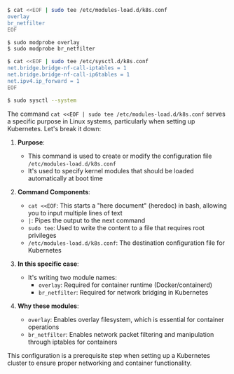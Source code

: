 ```bash
$ cat <<EOF | sudo tee /etc/modules-load.d/k8s.conf
overlay
br_netfilter
EOF

$ sudo modprobe overlay
$ sudo modprobe br_netfilter

$ cat <<EOF | sudo tee /etc/sysctl.d/k8s.conf
net.bridge.bridge-nf-call-iptables = 1
net.bridge.bridge-nf-call-ip6tables = 1
net.ipv4.ip_forward = 1
EOF

$ sudo sysctl --system
```

The command `cat <<EOF | sudo tee /etc/modules-load.d/k8s.conf` serves a specific purpose in Linux systems, particularly when setting up Kubernetes. Let's break it down:

1. **Purpose**:
   - This command is used to create or modify the configuration file `/etc/modules-load.d/k8s.conf`
   - It's used to specify kernel modules that should be loaded automatically at boot time

2. **Command Components**:
   - `cat <<EOF`: This starts a "here document" (heredoc) in bash, allowing you to input multiple lines of text
   - `|`: Pipes the output to the next command
   - `sudo tee`: Used to write the content to a file that requires root privileges
   - `/etc/modules-load.d/k8s.conf`: The destination configuration file for Kubernetes

3. **In this specific case**:
   - It's writing two module names:
     - `overlay`: Required for container runtime (Docker/containerd)
     - `br_netfilter`: Required for network bridging in Kubernetes

4. **Why these modules**:
   - `overlay`: Enables overlay filesystem, which is essential for container operations
   - `br_netfilter`: Enables network packet filtering and manipulation through iptables for containers

This configuration is a prerequisite step when setting up a Kubernetes cluster to ensure proper networking and container functionality.
